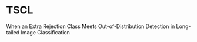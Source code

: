 # TSCL
When an Extra Rejection Class Meets Out-of-Distribution Detection in Long-tailed Image Classification
